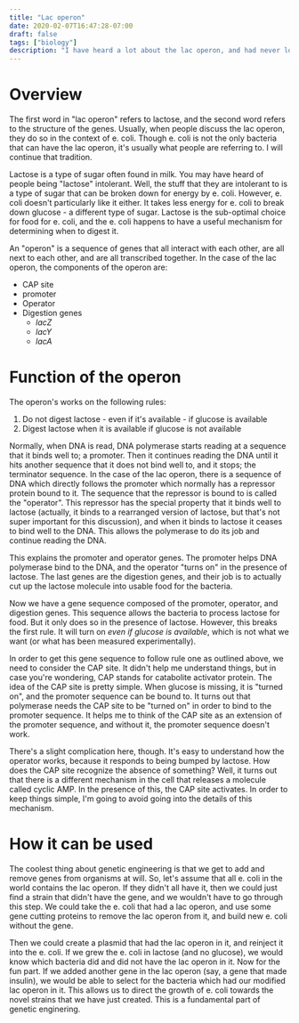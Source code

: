 ```yaml
---
title: "Lac operon"
date: 2020-02-07T16:47:28-07:00
draft: false
tags: ["biology"]
description: "I have heard a lot about the lac operon, and had never looked into it. I've taken this opportunity to explain the basics of how it can be used to select for engineered organisms"
---
```


# Overview

The first word in "lac operon" refers to lactose, and the second word refers to the structure of the genes. Usually, when people discuss the lac operon, they do so in the context of e. coli. Though e. coli is not the only bacteria that can have the lac operon, it's usually what people are referring to. I will continue that tradition.

Lactose is a type of sugar often found in milk. You may have heard of people being "lactose" intolerant. Well, the stuff that they are intolerant to is a type of sugar that can be broken down for energy by e. coli. However, e. coli doesn't particularly like it either. It takes less energy for e. coli to break down glucose - a different type of sugar. Lactose is the sub-optimal choice for food for e. coli, and the e. coli happens to have a useful mechanism for determining when to digest it.

An "operon" is a sequence of genes that all interact with each other, are all next to each other, and are all transcribed together. In the case of the lac operon, the components of the operon are:

* CAP site
* promoter
* Operator
* Digestion genes
  * _lacZ_
  * _lacY_
  * _lacA_

# Function of the operon

The operon's works on the following rules:

1. Do not digest lactose - even if it's available - if glucose is available
1. Digest lactose when it is available if glucose is not available

Normally, when DNA is read, DNA polymerase starts reading at a sequence that it binds well to; a promoter. Then it continues reading the DNA until it hits another sequence that it does not bind well to, and it stops; the terminator sequence. In the case of the lac operon, there is a sequence of DNA which directly follows the promoter which normally has a repressor protein bound to it. The sequence that the repressor is bound to is called the "operator". This repressor has the special property that it binds well to lactose (actually, it binds to a rearranged version of lactose, but that's not super important for this discussion), and when it binds to lactose it ceases to bind well to the DNA. This allows the polymerase to do its job and continue reading the DNA.

This explains the promoter and operator genes. The promoter helps DNA polymerase bind to the DNA, and the operator "turns on" in the presence of lactose. The last genes are the digestion genes, and their job is to actually cut up the lactose molecule into usable food for the bacteria.

Now we have a gene sequence composed of the promoter, operator, and digestion genes. This sequence allows the bacteria to process lactose for food. But it only does so in the presence of lactose. However, this breaks the first rule. It will turn on _even if glucose is available_, which is not what we want (or what has been measured experimentally).

In order to get this gene sequence to follow rule one as outlined above, we need to consider the CAP site. It didn't help me understand things, but in case you're wondering, CAP stands for catabolite activator protein. The idea of the CAP site is pretty simple. When glucose is missing, it is "turned on", and the promoter sequence can be bound to. It turns out that polymerase needs the CAP site to be "turned on" in order to bind to the promoter sequence. It helps me to think of the CAP site as an extension of the promoter sequence, and without it, the promoter sequence doesn't work.

There's a slight complication here, though. It's easy to understand how the operator works, because it responds to being bumped by lactose. How does the CAP site recognize the absence of something? Well, it turns out that there is a different mechanism in the cell that releases a molecule called cyclic AMP. In the presence of this, the CAP site activates. In order to keep things simple, I'm going to avoid going into the details of this mechanism.

# How it can be used

The coolest thing about genetic engineering is that we get to add and remove genes from organisms at will. So, let's assume that all e. coli in the world contains the lac operon. If they didn't all have it, then we could just find a strain that didn't have the gene, and we wouldn't have to go through this step. We could take the e. coli that had a lac operon, and use some gene cutting proteins to remove the lac operon from it, and build new e. coli without the gene.

Then we could create a plasmid that had the lac operon in it, and reinject it into the e. coli. If we grew the e. coli in lactose (and no glucose), we would know which bacteria did and did not have the lac operon in it. Now for the fun part. If we added another gene in the lac operon (say, a gene that made insulin), we would be able to select for the bacteria which had our modified lac operon in it. This allows us to direct the growth of e. coli towards the novel strains that we have just created. This is a fundamental part of genetic enginering.

